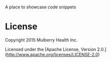 A place to showcase code snippets


License
=======


Copyright 2015 Mulberry Health Inc.

Licensed under the [Apache License, Version 2.0.] (<http://www.apache.org/licenses/LICENSE-2.0>)
